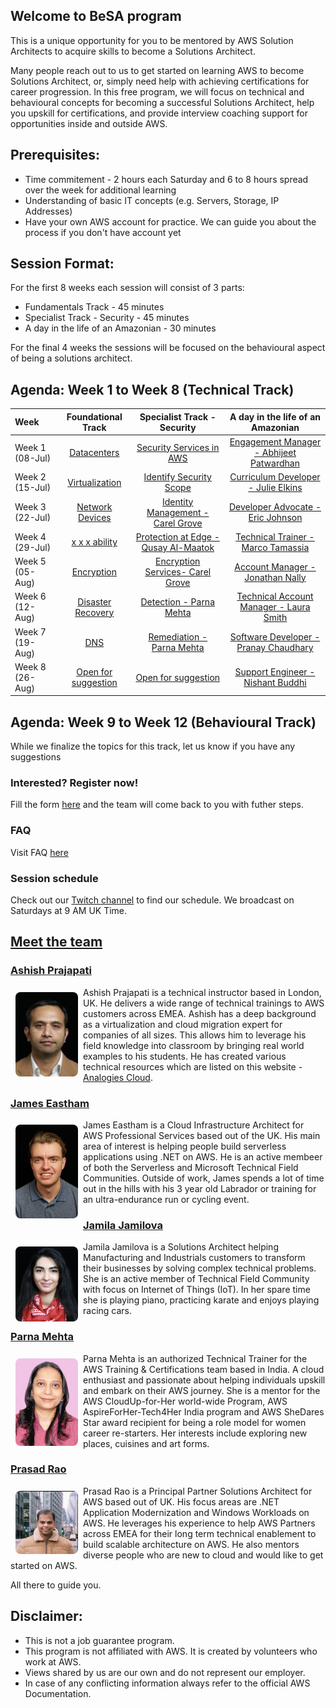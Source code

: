 ## Welcome to BeSA program

This is a unique opportunity for you to be mentored by AWS Solution Architects to acquire skills to become a Solutions Architect.

Many people reach out to us to get started on learning AWS to become Solutions Architect, or, simply need help with achieving certifications for career progression.
In this free program, we will focus on technical and behavioural concepts for becoming a successful Solutions Architect, help you upskill for certifications, and provide interview coaching support for opportunities inside and outside AWS.

## Prerequisites:
- Time commitement - 2 hours each Saturday and 6 to 8 hours spread over the week for additional learning
- Understanding of basic IT concepts (e.g. Servers, Storage, IP Addresses)
- Have your own AWS account for practice. We can guide you about the process if you don't have account yet 

## Session Format:

For the first 8 weeks each session will consist of 3 parts:

- Fundamentals Track - 45 minutes
- Specialist Track - Security - 45 minutes 
- A day in the life of an Amazonian - 30 minutes 

For the final 4 weeks the sessions will be focused on the behavioural aspect of being a solutions architect.

## Agenda: Week 1 to Week 8 (Technical Track)


| Week          	| Foundational Track              | Specialist Track - Security   | A day in the life of an Amazonian  |
| :---        	  |    :----:  			                |    :----:  	 				          |   	:---: 		                  |
| Week 1 (08-Jul)	| [Datacenters]() 	              | [Security Services in AWS]()  | [Engagement Manager - Abhijeet Patwardhan](https://www.linkedin.com/in/abhijeet-patwardhan-3763ab15/)         	| 
| Week 2 (15-Jul)	| [Virtualization]()	            | [Identify Security Scope]()   | [Curriculum Developer - Julie Elkins](https://www.linkedin.com/in/julie-elkins-33b30430/)         	| 
| Week 3 (22-Jul)	| [Network Devices]()             | [Identity Management - Carel Grove](https://www.linkedin.com/in/carel-grove/)       | [Developer Advocate - Eric Johnson](https://www.linkedin.com/in/singledigit/)         	| 
| Week 4 (29-Jul)	| [ x x x ability]()              | [Protection at Edge - Qusay Al-Maatok](https://www.linkedin.com/in/qusay-al-maatouk/)        | [Technical Trainer - Marco Tamassia](https://www.linkedin.com/in/marcotamassia/)        	| 
| Week 5 (05-Aug) | [Encryption]()                  | [Encryption Services- Carel Grove](https://www.linkedin.com/in/carel-grove/)       | [Account Manager - Jonathan Nally](https://www.linkedin.com/in/jonathannally/)           	| 
| Week 6 (12-Aug)	| [Disaster Recovery]()           | [Detection - Parna Mehta](https://www.linkedin.com/in/parna-mehta-375482140/)                 | [Technical Account Manager - Laura Smith](https://www.linkedin.com/in/laura-l-smith/)  	| 
| Week 7 (19-Aug)	| [DNS]()                         | [Remediation - Parna Mehta](https://www.linkedin.com/in/parna-mehta-375482140/)               | [Software Developer - Pranay Chaudhary](https://www.linkedin.com/in/chaudharypranav/)         	| 
| Week 8 (26-Aug)	| [Open for suggestion]()         | [Open for suggestion]()       | [Support Engineer - Nishant Buddhi](https://www.linkedin.com/in/nishant-buddhi/)            	| 

## Agenda: Week 9 to Week 12 (Behavioural Track)

While we finalize the topics for this track, let us know if you have any suggestions


### Interested? Register now!

Fill the form [here](https://forms.gle/47CRQgwkBdLidNCx6) and the team will come back to you with futher steps.


### FAQ

Visit FAQ [here](faq.md)

### Session schedule

Check out our [Twitch channel](https://www.twitch.tv/besaprogram) to find our schedule. We broadcast on Saturdays at 9 AM UK Time.

## [Meet the team](https://become-a-solutions-architect.github.io/)

### [Ashish Prajapati](https://www.linkedin.com/in/ash-tech/)
<img style="border-radius: 8px; float: left; width: 100px; margin: 8px;" alt="Ashish" src="assets/img/ash.png">

Ashish Prajapati is a technical instructor based in London, UK. He delivers a wide range of technical trainings to AWS customers across EMEA. Ashish has a deep background as a virtualization and cloud migration expert for companies of all sizes. This allows him to leverage his field knowledge into classroom by bringing real world examples to his students. He has created various technical resources which are listed on this website - [Analogies Cloud](https://www.analogiescloud.com).

### [James Eastham](https://www.linkedin.com/in/james-eastham/)
<img style="border-radius: 8px; float: left; width: 100px; margin: 8px;" alt="Prasad" src="assets/img/james.jpeg">

James Eastham is a Cloud Infrastructure Architect for AWS Professional Services based out of the UK. His main area of interest is helping people build serverless applications using .NET on AWS. He is an active membeer of both the Serverless and Microsoft Technical Field Communities. Outside of work, James spends a lot of time out in the hills with his 3 year old Labrador or training for an ultra-endurance run or cycling event.

### [Jamila Jamilova](https://www.linkedin.com/in/jjamilova/)
<img style="border-radius: 8px; float: left; width: 100px; margin: 8px;" alt="Jamila" src="assets/img/jamila.png">

Jamila Jamilova is a Solutions Architect helping Manufacturing and Industrials customers to transform their businesses by solving complex technical problems. She is an active member of Technical Field Community with focus on Internet of Things (IoT). In her spare time she is playing piano, practicing karate and enjoys playing racing cars.

### [Parna Mehta](https://www.linkedin.com/in/parna-mehta-375482140/)
<img style="border-radius: 8px; float: left; width: 100px; margin: 8px;" alt="Parna" src="assets/img/Parna.png">

Parna Mehta is an authorized Technical Trainer for the AWS Training & Certifications team based in India. A cloud enthusiast and passionate about helping individuals upskill and embark on their AWS journey. She is a mentor for the AWS CloudUp-for-Her world-wide Program, AWS AspireForHer-Tech4Her India program and AWS SheDares Star award recipient for being a role model for women career re-starters. Her interests include exploring new places, cuisines and art forms.

### [Prasad Rao](https://www.linkedin.com/in/kprasadrao/)
<img style="border-radius: 8px; float: left; width: 100px; margin: 8px;" alt="Prasad" src="assets/img/prasad.png">

Prasad Rao is a Principal Partner Solutions Architect for AWS based out of UK. His focus areas are .NET Application Modernization and Windows Workloads on AWS. He leverages his experience to help AWS Partners across EMEA for their long term technical enablement to build scalable architecture on AWS. He also mentors diverse people who are new to cloud and would like to get started on AWS.




All there to guide you.

## Disclaimer:
- This is not a job guarantee program. 
- This program is not affiliated with AWS. It is created by volunteers who work at AWS.
- Views shared by us are our own and do not represent our employer.
- In case of any conflicting information always refer to the official AWS Documentation.
